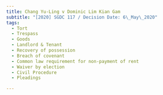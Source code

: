 ```yaml
---
title: Chang Yu-Ling v Dominic Lim Kian Gam
subtitle: "[2020] SGDC 117 / Decision Date: 6\_May\_2020"
tags:
  - Tort
  - Trespass
  - Goods
  - Landlord & Tenant
  - Recovery of possession
  - Breach of covenant
  - Common law requirement for non-payment of rent
  - Waiver by election
  - Civil Procedure
  - Pleadings

---
```


